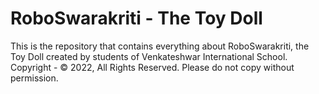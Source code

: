 # RoboSwarakriti - The Toy Doll
This is the repository that contains everything about RoboSwarakriti, the Toy Doll created by students of Venkateshwar International School.
Copyright - © 2022, All Rights Reserved.
Please do not copy without permission. 
